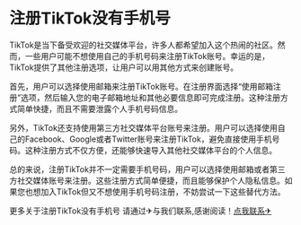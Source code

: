 # 注册TikTok没有手机号

TikTok是当下备受欢迎的社交媒体平台，许多人都希望加入这个热闹的社区。然而，一些用户可能不想使用自己的手机号码来注册TikTok账号。幸运的是，TikTok提供了其他注册选项，让用户可以用其他方式来创建账号。

首先，用户可以选择使用邮箱来注册TikTok账号。在注册界面选择“使用邮箱注册”选项，然后输入您的电子邮箱地址和其他必要信息即可完成注册。这种注册方式简单快捷，而且不需要泄露个人手机号码信息。

另外，TikTok还支持使用第三方社交媒体平台账号来注册。用户可以选择使用自己的Facebook、Google或者Twitter账号来注册TikTok，避免直接使用手机号码。这种注册方式不仅方便，还能够快速导入其他社交媒体平台的个人信息。

总的来说，注册TikTok并不一定需要手机号码，用户可以选择使用邮箱或者第三方社交媒体账号来注册。这些注册方式简单便捷，而且能够保护个人隐私信息。如果您也想加入TikTok但又不想使用手机号码注册，不妨尝试一下这些替代方法。

更多关于注册TikTok没有手机号 请通过✈与我们联系,感谢阅读！[点我联系✈](https://www.G208.com)